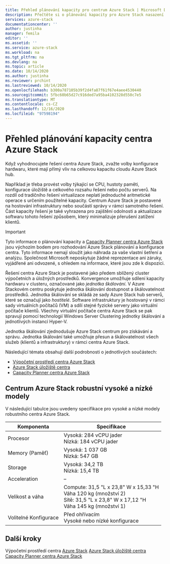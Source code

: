 ```yaml
---
title: Přehled plánování kapacity pro centrum Azure Stack | Microsoft Docs
description: Přečtěte si o plánování kapacity pro Azure Stack nasazení centra. Podívejte se na specifikace pro vysoké a nízké modely robustního centra Azure Stack.
services: azure-stack
documentationcenter: ''
author: justinha
manager: femila
editor: ''
ms.assetid: ''
ms.service: azure-stack
ms.workload: na
ms.tgt_pltfrm: na
ms.devlang: na
ms.topic: article
ms.date: 10/14/2020
ms.author: justinha
ms.reviewer: prchint
ms.lastreviewed: 10/14/2020
ms.openlocfilehash: b300a787105b39f2d4fa87f61f67e4aee4530440
ms.sourcegitcommit: 5fbc60b65d27c916ded7a95ba4102328d550c7e5
ms.translationtype: MT
ms.contentlocale: cs-CZ
ms.lasthandoff: 12/16/2020
ms.locfileid: "97598194"
---
```

# <a name="overview-of-azure-stack-hub-capacity-planning"></a>Přehled plánování kapacity centra Azure Stack

Když vyhodnocujete řešení centra Azure Stack, zvažte volby konfigurace hardwaru, které mají přímý vliv na celkovou kapacitu cloudu Azure Stack hub. 

Například je třeba provést volby týkající se CPU, hustoty paměti, konfigurace úložiště a celkového rozsahu řešení nebo počtu serverů. Na rozdíl od tradičního řešení virtualizace neplatí jednoduché aritmetické operace s určením použitelné kapacity. Centrum Azure Stack je postavené na hostování infrastruktury nebo součástí správy v rámci samotného řešení. Část kapacity řešení je také vyhrazena pro zajištění odolnosti a aktualizace softwaru tohoto řešení způsobem, který minimalizuje přerušení zatížení klientů. 

> [!IMPORTANT]
> Tyto informace o plánování kapacity a [Capacity Planner centra Azure Stack](https://aka.ms/azstackcapacityplanner) jsou výchozím bodem pro rozhodování Azure Stack plánování a konfigurace centra. Tyto informace nemají sloužit jako náhrada za vaše vlastní šetření a analýzu. Společnost Microsoft neposkytuje žádné reprezentace ani záruky, vyjádřené ani odvozené, s ohledem na informace, které jsou zde k dispozici.
 
Řešení centra Azure Stack je postavené jako předem sblížený cluster výpočetních a úložných prostředků. Konvergence umožňuje sdílení kapacity hardwaru v clusteru, označované jako *jednotka škálování*. V Azure Stackovém centru poskytuje jednotka škálování dostupnost a škálovatelnost prostředků. Jednotka škálování se skládá ze sady Azure Stack hub serverů, které se označují jako *hostitelé*. Software infrastruktury je hostovaný v rámci sady virtuálních počítačů (VM) a sdílí stejné fyzické servery jako virtuální počítače klientů. Všechny virtuální počítače centra Azure Stack se pak spravují pomocí technologií Windows Server Clustering jednotky škálování a jednotlivých instancí Hyper-V. 

Jednotka škálování zjednodušuje Azure Stack centrum pro získávání a správu. Jednotka škálování také umožňuje přesun a škálovatelnost všech služeb (klientů a infrastruktury) v rámci centra Azure Stack. 

Následující témata obsahují další podrobnosti o jednotlivých součástech:

- [Výpočetní prostředí centra Azure Stack](../operator/azure-stack-capacity-planning-compute.md?toc=/azure-stack/tdc/toc.json&bc=/azure-stack/breadcrumb/toc.json)
- [Azure Stack úložiště centra](../operator/azure-stack-capacity-planning-storage.md?toc=/azure-stack/tdc/toc.json&bc=/azure-stack/breadcrumb/toc.json)
- [Capacity Planner centra Azure Stack](../operator/azure-stack-app-service-capacity-planning.md?toc=/azure-stack/tdc/toc.json&bc=/azure-stack/breadcrumb/toc.json)

## <a name="azure-stack-hub-ruggedized-high-and-low-models"></a>Centrum Azure Stack robustní vysoké a nízké modely

V následující tabulce jsou uvedeny specifikace pro vysoké a nízké modely robustního centra Azure Stack.

| Komponenta               | Specifikace |
|-------------------------|---------------|
| Procesor                     |Vysoká: 284 vCPU jader<br>Nízká: 184 vCPU jader  |
| Memory (Paměť)                  |Vysoká: 1 037 GB<br>Nízká: 547 GB                |
| Storage                 |Vysoká: 34,2 TB<br>Nízká: 15,4 TB                |
| Acceleration            |–                                          |
| Velikost a váha             |Compute: 31,5 "L x 23,8" W x 15,33 "H<br>Váha 120 kg (množství 2)<br>Sítě: 31,5 "L x 23,8" W x 17,12 "H<br>Váha 145 kg (množství 1)              |
| Volitelné Konfigurace |Před ohřívacím<br>Vysoké nebo nízké konfigurace     |

## <a name="next-steps"></a>Další kroky

Výpočetní prostředí centra [Azure Stack](../operator/azure-stack-capacity-planning-compute.md?toc=/azure-stack/tdc/toc.json&bc=/azure-stack/breadcrumb/toc.json) 
 [Azure Stack úložiště centra](../operator/azure-stack-capacity-planning-storage.md?toc=/azure-stack/tdc/toc.json&bc=/azure-stack/breadcrumb/toc.json) 
 [Capacity Planner centra Azure Stack](../operator/azure-stack-app-service-capacity-planning.md?toc=/azure-stack/tdc/toc.json&bc=/azure-stack/breadcrumb/toc.json)
